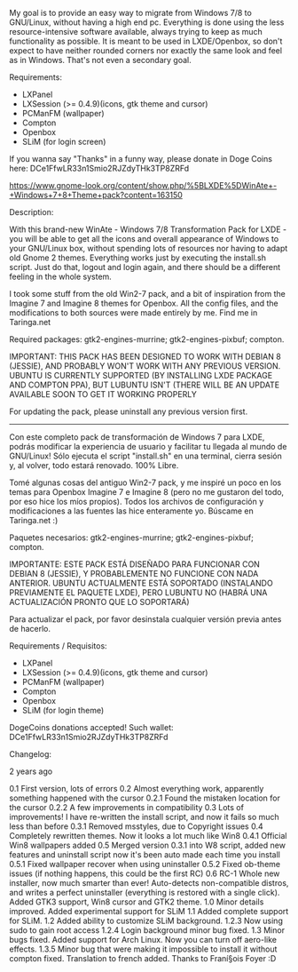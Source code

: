 My goal is to provide an easy way to migrate from Windows 7/8 to GNU/Linux, without having a high end pc. Everything is done using the less resource-intensive software available, always trying to keep as much functionality as possible.
It is meant to be used in LXDE/Openbox, so don't expect to have neither rounded corners nor exactly the same look and feel as in Windows. That's not even a secondary goal.


Requirements:

- LXPanel
- LXSession (>= 0.4.9)(icons, gtk theme and cursor)
- PCManFM (wallpaper)
- Compton
- Openbox
- SLiM (for login screen)

If you wanna say "Thanks" in a funny way, please donate in Doge Coins here: DCe1FfwLR33n1Smio2RJZdyTHk3TP8ZRFd

https://www.gnome-look.org/content/show.php/%5BLXDE%5DWinAte+-+Windows+7+8+Theme+pack?content=163150

Description:

With this brand-new WinAte - Windows 7/8 Transformation Pack for LXDE - you will be able to get all the icons and overall appearance of Windows to your GNU/Linux box, without spending lots of resources nor having to adapt old Gnome 2 themes. Everything works just by executing the install.sh script. Just do that, logout and login again, and there should be a different feeling in the whole system.

I took some stuff from the old Win2-7 pack, and a bit of inspiration from the Imagine 7 and Imagine 8 themes for Openbox. All the config files, and the modifications to both sources were made entirely by me. Find me in Taringa.net

Required packages: gtk2-engines-murrine; gtk2-engines-pixbuf; compton.

IMPORTANT: THIS PACK HAS BEEN DESIGNED TO WORK WITH DEBIAN 8 (JESSIE), AND PROBABLY WON\'T WORK WITH ANY PREVIOUS VERSION. UBUNTU IS CURRENTLY SUPPORTED (BY INSTALLING LXDE PACKAGE AND COMPTON PPA), BUT LUBUNTU ISN\'T (THERE WILL BE AN UPDATE AVAILABLE SOON TO GET IT WORKING PROPERLY

For updating the pack, please uninstall any previous version first.
_____________________________________________

Con este completo pack de transformación de Windows 7 para LXDE, podrás modificar la experiencia de usuario y facilitar tu llegada al mundo de GNU/Linux! Sólo ejecuta el script \"install.sh\" en una terminal, cierra sesión y, al volver, todo estará renovado. 100% Libre.

Tomé algunas cosas del antiguo Win2-7 pack, y me inspiré un poco en los temas para Openbox Imagine 7 e Imagine 8 (pero no me gustaron del todo, por eso hice los míos propios). Todos los archivos de configuración y modificaciones a las fuentes las hice enteramente yo. Búscame en Taringa.net :)

Paquetes necesarios: gtk2-engines-murrine; gtk2-engines-pixbuf; compton.

IMPORTANTE: ESTE PACK ESTÁ DISEÑADO PARA FUNCIONAR CON DEBIAN 8 (JESSIE), Y PROBABLEMENTE NO FUNCIONE CON NADA ANTERIOR. UBUNTU ACTUALMENTE ESTÁ SOPORTADO (INSTALANDO PREVIAMENTE EL PAQUETE LXDE), PERO LUBUNTU NO (HABRÁ UNA ACTUALIZACIÓN PRONTO QUE LO SOPORTARÁ)

Para actualizar el pack, por favor desinstala cualquier versión previa antes de hacerlo.

Requirements / Requisitos:

- LXPanel
- LXSession (>= 0.4.9)(icons, gtk theme and cursor)
- PCManFM (wallpaper)
- Compton
- Openbox
- SLiM (for login theme)

DogeCoins donations accepted!
Such wallet: DCe1FfwLR33n1Smio2RJZdyTHk3TP8ZRFd

Changelog:

2 years ago

0.1 First version, lots of errors
0.2 Almost everything work, apparently something happened with the cursor
0.2.1 Found the mistaken location for the cursor
0.2.2 A few improvements in compatibility
0.3 Lots of improvements! I have re-written the install script, and now it fails so much less than before
0.3.1 Removed msstyles, due to Copyright issues
0.4 Completely rewritten themes. Now it looks a lot much like Win8
0.4.1 Official Win8 wallpapers added
0.5 Merged version 0.3.1 into W8 script, added new features and uninstall script now it\'s been auto made each time you install
0.5.1 Fixed wallpaper recover when using uninstaller
0.5.2 Fixed ob-theme issues (if nothing happens, this could be the first RC)
0.6 RC-1 Whole new installer, now much smarter than ever! Auto-detects non-compatible distros, and writes a perfect uninstaller (everything is restored with a single click). Added GTK3 support, Win8 cursor and GTK2 theme.
1.0 Minor details improved. Added experimental support for SLiM
1.1 Added complete support for SLiM.
1.2 Added ability to customize SLiM background.
1.2.3 Now using sudo to gain root access
1.2.4 Login background minor bug fixed.
1.3 Minor bugs fixed. Added support for Arch Linux. Now you can turn off aero-like effects.
1.3.5 Minor bug that were making it impossible to install it without compton fixed. Translation to french added. Thanks to Franí§ois Foyer :D

